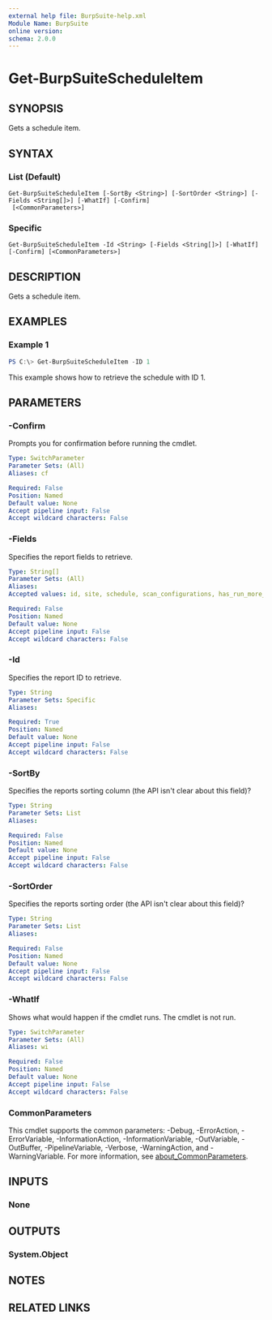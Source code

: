 ```yaml
---
external help file: BurpSuite-help.xml
Module Name: BurpSuite
online version:
schema: 2.0.0
---
```


# Get-BurpSuiteScheduleItem

## SYNOPSIS
Gets a schedule item.

## SYNTAX

### List (Default)
```
Get-BurpSuiteScheduleItem [-SortBy <String>] [-SortOrder <String>] [-Fields <String[]>] [-WhatIf] [-Confirm]
 [<CommonParameters>]
```

### Specific
```
Get-BurpSuiteScheduleItem -Id <String> [-Fields <String[]>] [-WhatIf] [-Confirm] [<CommonParameters>]
```

## DESCRIPTION
Gets a schedule item.

## EXAMPLES

### Example 1
```powershell
PS C:\> Get-BurpSuiteScheduleItem -ID 1
```

This example shows how to retrieve the schedule with ID 1.

## PARAMETERS

### -Confirm
Prompts you for confirmation before running the cmdlet.

```yaml
Type: SwitchParameter
Parameter Sets: (All)
Aliases: cf

Required: False
Position: Named
Default value: None
Accept pipeline input: False
Accept wildcard characters: False
```

### -Fields
Specifies the report fields to retrieve.

```yaml
Type: String[]
Parameter Sets: (All)
Aliases:
Accepted values: id, site, schedule, scan_configurations, has_run_more_than_once, scheduled_run_time

Required: False
Position: Named
Default value: None
Accept pipeline input: False
Accept wildcard characters: False
```

### -Id
Specifies the report ID to retrieve.

```yaml
Type: String
Parameter Sets: Specific
Aliases:

Required: True
Position: Named
Default value: None
Accept pipeline input: False
Accept wildcard characters: False
```

### -SortBy
Specifies the reports sorting column (the API isn't clear about this field)?

```yaml
Type: String
Parameter Sets: List
Aliases:

Required: False
Position: Named
Default value: None
Accept pipeline input: False
Accept wildcard characters: False
```

### -SortOrder
Specifies the reports sorting order (the API isn't clear about this field)?

```yaml
Type: String
Parameter Sets: List
Aliases:

Required: False
Position: Named
Default value: None
Accept pipeline input: False
Accept wildcard characters: False
```

### -WhatIf
Shows what would happen if the cmdlet runs.
The cmdlet is not run.

```yaml
Type: SwitchParameter
Parameter Sets: (All)
Aliases: wi

Required: False
Position: Named
Default value: None
Accept pipeline input: False
Accept wildcard characters: False
```

### CommonParameters
This cmdlet supports the common parameters: -Debug, -ErrorAction, -ErrorVariable, -InformationAction, -InformationVariable, -OutVariable, -OutBuffer, -PipelineVariable, -Verbose, -WarningAction, and -WarningVariable. For more information, see [about_CommonParameters](http://go.microsoft.com/fwlink/?LinkID=113216).

## INPUTS

### None

## OUTPUTS

### System.Object
## NOTES

## RELATED LINKS
